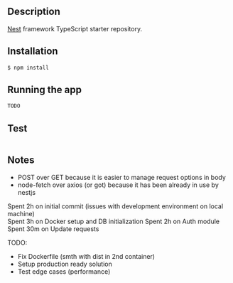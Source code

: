 ## Description

[Nest](https://github.com/nestjs/nest) framework TypeScript starter repository.

## Installation

```bash
$ npm install
```

## Running the app

```bash
TODO
```

## Test

```bash

```

## Notes

- POST over GET because it is easier to manage request options in body
- node-fetch over axios (or got) because it has been already in use by nestjs

Spent 2h on initial commit (issues with development environment on local machine)  
Spent 3h on Docker setup and DB initialization
Spent 2h on Auth module
Spent 30m on Update requests

TODO:
- Fix Dockerfile (smth with dist in 2nd container)
- Setup production ready solution
- Test edge cases (performance)

